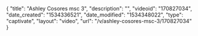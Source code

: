 {
    "title": "Ashley Cosores msc 3",
    "description": "",
    "videoid": "170827034",
    "date_created": "1534336521",
    "date_modified": "1534348022",
    "type": "captivate",
    "layout": "video",
    "url": "\/v\/ashley-cosores-msc-3\/170827034"
}
